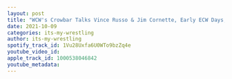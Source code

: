 ```yaml
---
layout: post
title: "WCW's Crowbar Talks Vince Russo & Jim Cornette, Early ECW Days, Daffney Unger, WWF & More"
date: 2021-10-09
categories: its-my-wrestling
author: its-my-wrestling
spotify_track_id: 1Vu28Uxfa6U0WTo9bzZq4e
youtube_video_id: 
apple_track_id: 1000538046842
youtube_metadata: 
---
```

